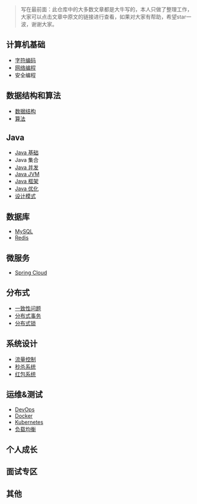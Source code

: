 > 写在最前面：此仓库中的大多数文章都是大牛写的，本人只做了整理工作，大家可以点击文章中原文的链接进行查看，如果对大家有帮助，希望star一波，谢谢大家。

## 计算机基础
- [字符编码](https://ldbmcs.gitbook.io/java/ji-suan-ji-ji-chu/zi-fu-bian-ma)
- [网络编程](https://ldbmcs.gitbook.io/java/ji-suan-ji-ji-chu/wang-luo-bian-cheng)
- 安全编程

## 数据结构和算法
- [数据结构](https://ldbmcs.gitbook.io/java/shu-ju-jie-gou-he-suan-fa/shu-ju-jie-gou)
- [算法](https://ldbmcs.gitbook.io/java/shu-ju-jie-gou-he-suan-fa/suan-fa)

## Java
- [Java 基础](https://ldbmcs.gitbook.io/java/java/java-ji-chu)
- Java 集合
- [Java 并发](https://ldbmcs.gitbook.io/java/java/java-bing-fa)
- [Java JVM](https://ldbmcs.gitbook.io/java/java/java-jvm)
- [Java 框架](https://ldbmcs.gitbook.io/java/java/java-kuang-jia)
- [Java 优化](https://ldbmcs.gitbook.io/java/java/java-you-hua)
- [设计模式](https://ldbmcs.gitbook.io/java/java/she-ji-mo-shi)

## 数据库
- [MySQL](https://ldbmcs.gitbook.io/java/shu-ju-ku/mysql)
- [Redis](https://ldbmcs.gitbook.io/java/shu-ju-ku/redis)

## 微服务
- [Spring Cloud](https://ldbmcs.gitbook.io/java/wei-fu-wu/spring-cloud)

## 分布式
- [一致性问题](https://ldbmcs.gitbook.io/java/fen-bu-shi/yi-zhi-xing-wen-ti)
- [分布式事务](https://ldbmcs.gitbook.io/java/fen-bu-shi/fen-bu-shi-shi-wu)
- [分布式锁](https://ldbmcs.gitbook.io/java/fen-bu-shi/fen-bu-shi-suo)

## 系统设计
- [流量控制](https://ldbmcs.gitbook.io/java/xi-tong-she-ji/liu-liang-kong-zhi)
- [秒杀系统](https://ldbmcs.gitbook.io/java/xi-tong-she-ji/miao-sha-xi-tong)
- [红包系统](https://ldbmcs.gitbook.io/java/xi-tong-she-ji/hong-bao-xi-tong)

## 运维&测试
- [DevOps](https://ldbmcs.gitbook.io/java/yun-wei-ce-shi/devops)
- [Docker](https://ldbmcs.gitbook.io/java/yun-wei-ce-shi/docker)
- [Kubernetes](https://ldbmcs.gitbook.io/java/yun-wei-ce-shi/kubernetes)
- [负载均衡](https://ldbmcs.gitbook.io/java/yun-wei-ce-shi/fu-zai-jun-heng)

## 个人成长
## 面试专区
## 其他